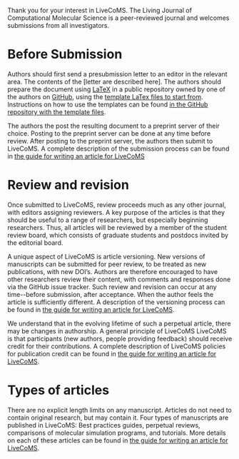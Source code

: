 Thank you for your interest in LiveCoMS. The Living Journal of
Computational Molecular Science is a peer-reviewed journal and
welcomes submissions from all investigators.

# Before Submission

Authors should first send a presubmission letter to an editor in the
relevant area.  The contents of the [letter are described here]. The
authors should prepare the document using
[LaTeX](https://www.latex-project.org/) in a public repository owned
by one of the authors on [GitHub](http://wwww.github.com), using the
[template LaTex files to start
from](http://www.github.com/livecoms/author_templates). Instructions
on how to use the templates can be found [in the GitHub repository with
the template files](http://www.github.com/livecoms/author_templates).

The authors the post the resulting document to a preprint server of
their choice. Posting to the preprint server can be done at any time
before review. After posting to the preprint server, the authors then
submit to LiveCoMS.  A complete description of the submission process
can be found in [the guide for writing an article for LiveCoMS](https://livecomsjournal.github.io/)

# Review and revision

Once submitted to LiveCoMS, review proceeds much as any other journal,
with editors assigning reviewers. A key purpose of the articles is
that they should be useful to a range of researchers, but especially
beginning researchers.  Thus, all articles will be reviewed by a
member of the student review board, which consists of graduate
students and postdocs invited by the editorial board.

A unique aspect of LiveCoMS is article versioning. New versions of
manuscripts can be submitted for peer review, to be treated as new
publications, with new DOI’s. Authors are therefore encouraged to have
other researchers review their content, with comments and responses
done via the GitHub issue tracker. Such review and revision can occur
at any time--before submission, after acceptance. When the author
feels the article is sufficiently different.  A description of the
versioning process can be found in [the guide for writing an article
for LiveCoMS](https://livecomsjournal.github.io/).  

We understand that in the evolving lifetime of such a perpetual
article, there may be changes in authorship.  A general principle of
LiveCoMS LiveCoMS is that participants (new authors, people providing
feedback) should receive credit for their contributions. A complete
description of LiveCoMS policies for publication credit can be found
in [the guide for writing an article for LiveCoMS](https://livecomsjournal.github.io/).

# Types of articles

There are no explicit length limits on any manuscript. Articles do not
need to contain original research, but may contain it.  Four types of
manuscripts are published in LiveCoMS: Best practices guides,
perpetual reviews, comparisons of molecular simulation programs, and
tutorials. More details on each of these articles can be found 
in [the guide for writing an article for LiveCoMS](https://livecomsjournal.github.io/).

